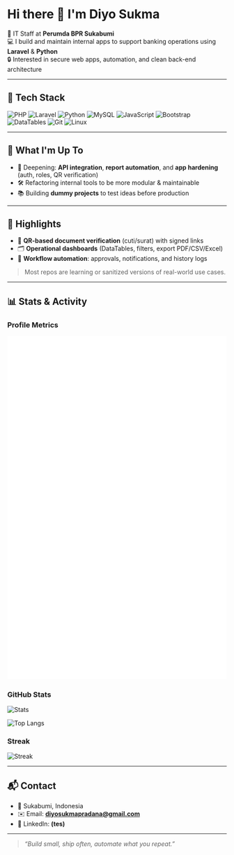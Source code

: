 # Hi there 👋 I'm Diyo Sukma

💼 IT Staff at **Perumda BPR Sukabumi**  
💻 I build and maintain internal apps to support banking operations using **Laravel** & **Python**  
🔒 Interested in secure web apps, automation, and clean back-end architecture

---

## 🧰 Tech Stack
![PHP](https://img.shields.io/badge/PHP-777BB4?logo=php&logoColor=white)
![Laravel](https://img.shields.io/badge/Laravel-FF2D20?logo=laravel&logoColor=white)
![Python](https://img.shields.io/badge/Python-3776AB?logo=python&logoColor=white)
![MySQL](https://img.shields.io/badge/MySQL-4479A1?logo=mysql&logoColor=white)
![JavaScript](https://img.shields.io/badge/JavaScript-F7DF1E?logo=javascript&logoColor=black)
![Bootstrap](https://img.shields.io/badge/Bootstrap-7952B3?logo=bootstrap&logoColor=white)
![DataTables](https://img.shields.io/badge/DataTables-1F1F1F?logo=jquery&logoColor=white)
![Git](https://img.shields.io/badge/Git-F05032?logo=git&logoColor=white)
![Linux](https://img.shields.io/badge/Linux-000000?logo=linux&logoColor=white)

---

## 🚀 What I'm Up To
- 🌱 Deepening: **API integration**, **report automation**, and **app hardening** (auth, roles, QR verification)
- 🛠️ Refactoring internal tools to be more modular & maintainable
- 📚 Building **dummy projects** to test ideas before production

---

## 📌 Highlights
- 🔐 **QR-based document verification** (cuti/surat) with signed links  
- 🗂️ **Operational dashboards** (DataTables, filters, export PDF/CSV/Excel)  
- 📨 **Workflow automation**: approvals, notifications, and history logs

> Most repos are learning or sanitized versions of real-world use cases.

---

## 📊 Stats & Activity

<!-- Option A: Metrics (private contributions supported via GitHub Actions) -->
<!-- Hasilkan file /github-metrics.svg via lowlighter/metrics workflow -->
### Profile Metrics
![Metrics](/github-metrics.svg)

<!-- Option B: GitHub Readme Stats (self-hosted agar count_private berfungsi) -->
<!-- Ganti YOUR-VERCEL-APP dengan domain vercel kamu bila sudah self-host -->
### GitHub Stats
![Stats](https://github-readme-stats-diyosp.vercel.app/api?username=diyosp&show_icons=true&count_private=true&theme=tokyonight)

![Top Langs](https://github-readme-stats-diyosp.vercel.app/api/top-langs/?username=diyosp&layout=compact&langs_count=8&hide=html,css&theme=tokyonight)

<!-- Option C: Streak (tidak perlu hosting; tidak selalu hitung private detail) -->
### Streak
![Streak](https://streak-stats.demolab.com?user=diyosp&theme=tokyonight&hide_current_streak=true)

---

## 📬 Contact
- 🏡 Sukabumi, Indonesia  
- ✉️ Email: **diyosukmapradana@gmail.com**  
- 🔗 LinkedIn: **(tes)**

---

> *“Build small, ship often, automate what you repeat.”*
